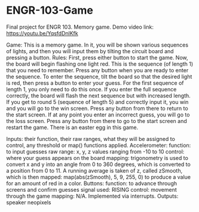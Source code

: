 # ENGR-103-Game
Final project for ENGR 103. Memory game.
Demo video link: https://youtu.be/YqsfdDnlKfk

Game: This is a memory game. In it, you will be shown various sequences of lights, and then you will input them by tilting the circuit board and pressing a button.
Rules: First, press either button to start the game. Now, the board will begin flashing one light red. This is the sequence (of length 1) that you need to remember. Press any button when you are ready to enter the sequence. To enter the sequence, tilt the board so that the desired light is red, then press a button to enter your guess. For the first sequence of length 1, you only need to do this once. If you enter the full sequence correctly, the board will flash the next sequence but with increased length. If you get to round 5 (sequence of length 5) and correctly input it, you win and you will go to the win screen. Press any button from there to return to the start screen. If at any point you enter an incorrect guess, you will go to the loss screen. Press any button from there to go to the start screen and restart the game.
There is an easter egg in this game.

Inputs:  their function, their raw ranges, what they will be assigned to control, any threshold or map() functions applied.
  Accelerometer:
    function: to input guesses
    raw range: x, y, z values ranging from -10 to 10
    control: where your guess appears on the board
    mapping: trigonometry is used to convert x and y into an angle from 0 to 360  degrees, which is converted to a position from 0 to 11. A running average is taken of z, called zSmooth, which is then mapped: map(abs(zSmooth), 5, 9, 255, 0) to produce a value for an amount of red in a color.
  Buttons:
    function: to advance through screens and confirm guesses
    signal used: RISING
    control: movement through the game
    mapping: N/A. Implemented via interrupts.
Outputs: 
  speaker
  neopixels
